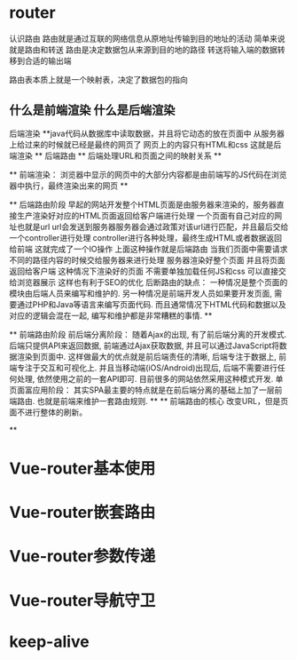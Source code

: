 # router
认识路由
路由就是通过互联的网络信息从原地址传输到目的地址的活动
简单来说就是路由和转送
路由是决定数据包从来源到目的地的路径
转送将输入端的数据转移到合适的输出端

路由表本质上就是一个映射表，决定了数据包的指向

## 什么是前端渲染 什么是后端渲染
后端渲染
**java代码从数据库中读取数据，并且将它动态的放在页面中
从服务器上给过来的时候就已经是最终的网页了 网页上的内容只有HTML和css 
这就是后端渲染
**
后端路由
**
后端处理URL和页面之间的映射关系
**


**
前端渲染：
浏览器中显示的网页中的大部分内容都是由前端写的JS代码在浏览器中执行，最终渲染出来的网页
**


**
后端路由阶段
早起的网站开发整个HTML页面是由服务器来渲染的，服务器直接生产渲染好对应的HTML页面返回给客户端进行处理
一个页面有自己对应的网址也就是url
url会发送到服务器服务器会通过政策对该url进行匹配，并且最后交给一个controller进行处理
controller进行各种处理，最终生成HTML或者数据返回给前端
这就完成了一个IO操作
上面这种操作就是后端路由
当我们页面中需要请求不同的路径内容的时候交给服务器来进行处理 服务器渲染好整个页面 并且将页面返回给客户端
这种情况下渲染好的页面 不需要单独加载任何JS和css 可以直接交给浏览器展示 这样也有利于SEO的优化
后断路由的缺点：
一种情况是整个页面的模块由后端人员来编写和维护的.
另一种情况是前端开发人员如果要开发页面, 需要通过PHP和Java等语言来编写页面代码.
而且通常情况下HTML代码和数据以及对应的逻辑会混在一起, 编写和维护都是非常糟糕的事情.
**



**
前端路由阶段
前后端分离阶段：
随着Ajax的出现, 有了前后端分离的开发模式.
后端只提供API来返回数据, 前端通过Ajax获取数据, 并且可以通过JavaScript将数据渲染到页面中.
这样做最大的优点就是前后端责任的清晰, 后端专注于数据上, 前端专注于交互和可视化上.
并且当移动端(iOS/Android)出现后, 后端不需要进行任何处理, 依然使用之前的一套API即可.
目前很多的网站依然采用这种模式开发.
单页面富应用阶段：
其实SPA最主要的特点就是在前后端分离的基础上加了一层前端路由.
也就是前端来维护一套路由规则.
**
**
前端路由的核心
改变URL，但是页面不进行整体的刷新。


**
# Vue-router基本使用




# Vue-router嵌套路由




# Vue-router参数传递




# Vue-router导航守卫





# keep-alive



